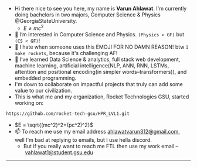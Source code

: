 - Hi there nice to see you here, my name is **Varun Ahlawat**. I'm currently doing bachelors in two majors, Computer Science & Physics @GeorgiaStateUniversity.
  - $E \neq mc^2$
- 👀 I’m interested in Computer Science and Physics. `(Physics > GF)` but `(CS < GF)`!
- 🚀 I hate when someone uses this EMOJI FOR NO DAMN REASON! btw `I make rockets`, because it's challenging AF!
- 🌱 I’ve learned Data Science & analytics, full stack web development, machine learning, artificial intelligence(NLP, ANN, RNN, LSTMs, attention and positional encoding(in simpler words–transformers)), and embedded programming.
- I'm down to collaborate on impactful projects that truly can add some value to our civilization.
- This is what me and my organization, Rocket Technologies GSU, started working on:
``` bash
https://github.com/rocket-tech-gsu/HPR_LVL1.git
```
- $E = \sqrt{(mc^2)^2+(pc^2)^2}$
- 📫 To reach me use my email address ahlawatvarun312@gmail.com, well I'm bad at replying to emails, but I use hella discord.
  - But if you really want to reach me FTL then use my work email – vahlawat1@student.gsu.edu
--------
<!---
 ### Let's study some physics now that you're on my profile! 
 -->
